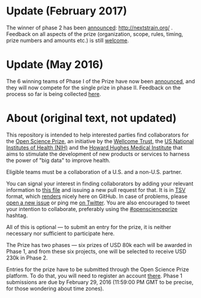 # Update (February 2017)

The winner of phase 2 has been [announced](https://www.nih.gov/news-events/news-releases/open-science-prize-announces-epidemic-tracking-tool-grand-prize-winner): http://nextstrain.org/ . Feedback on all aspects of the prize (organization, scope, rules, timing, prize numbers and amounts etc.) is still [welcome](https://github.com/Daniel-Mietchen/open-science-prize/blob/master/feedback.md).

# Update (May 2016)

The 6 winning teams of Phase I of the Prize have now been [announced](https://www.openscienceprize.org/res/p/finalists/), and they will now compete for the single prize in phase II. Feedback on the process so far is being collected [here](https://github.com/Daniel-Mietchen/open-science-prize/blob/master/feedback.md).

# About (original text, not updated)

This repository is intended to help interested parties find collaborators for the [Open Science Prize](https://www.openscienceprize.org/), an initiative by the [Wellcome Trust](http://www.wellcome.ac.uk/), the [US National Institutes of Health (NIH)](http://nih.gov/) and the [Howard Hughes Medical Institute](http://www.hhmi.org/) that aims to stimulate the development of new products or services to harness the power of "big data" to improve health.

Eligible teams must be a collaboration of a U.S. and a non-U.S. partner.

You can signal your interest in finding collaborators by adding your relevant information to [this  file](https://github.com/Daniel-Mietchen/open-science-prize/blob/master/collaboration.tsv) and issuing a new pull request for that. It is in [TSV](https://en.wikipedia.org/wiki/Tab-separated_values) format, which [renders](https://help.github.com/articles/rendering-csv-and-tsv-data/) nicely here on GitHub. In case of problems, please [open a new issue](https://github.com/Daniel-Mietchen/open-science-prize/issues/new) or ping me [on Twitter](https://twitter.com/EvoMRI). You are also encouraged to tweet your intention to collaborate, preferably using the [#openscienceprize](https://twitter.com/hashtag/openscienceprize?f=tweets) hashtag.

All of this is optional &mdash; to submit an entry for the prize, it is neither necessary nor sufficient to participate here.

The Prize has two phases &mdash; six prizes of USD 80k each will be awarded in Phase 1, and from these six projects, one will be selected to receive USD 230k in Phase 2.

Entries for the prize have to be submitted through the Open Science Prize platform. To do that, you will need to register an account [there](https://www.openscienceprize.org/acc/r/). Phase 1 submissions are due by February 29, 2016 (11:59:00 PM GMT to be precise, for those wondering about time zones).
